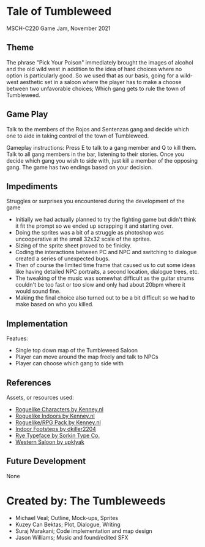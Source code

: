 # Tale of Tumbleweed
MSCH-C220 Game Jam, November 2021

## Theme
The phrase "Pick Your Poison" immediately brought the images of alcohol and the old wild west in addition to the idea of hard choices where no option is particularly good. So we used that as our basis, going for a wild-west aesthetic set in a saloon where the player has to make a choose between two unfavorable choices; Which gang gets to rule the town of Tumbleweed.

## Game Play
Talk to the members of the Rojos and Sentenzas gang and decide which one to aide in taking control of the town of Tumbleweed.

Gameplay instructions:
Press E to talk to a gang member and Q to kill them. Talk to all gang members in the bar, listening to their stories. Once you decide which gang you wish to side with, just kill a member of the opposing gang. The game has two endings based on your decision.

## Impediments
Struggles or surprises you encountered during the development of the game
- Initially we had actually planned to try the fighting game but didn't think it fit the prompt so we ended up scrapping it and starting over.
- Doing the sprites was a bit of a struggle as photoshop was uncooperative at the small 32x32 scale of the sprites.
- Sizing of the sprite sheet proved to be finicky.
- Coding the interactions between PC and NPC and switching to dialogue created a series of unexpected bugs.
- Then of course the limited time frame that caused us to cut some ideas like having detailed NPC portraits, a second location, dialogue trees, etc.
- The tweaking of the music was somewhat difficult as the guitar strums couldn't be too fast or too slow and only had about 20bpm where it would sound fine.
- Making the final choice also turned out to be a bit difficult so we had to make based on who you killed.

## Implementation
Featues:
- Single top down map of the Tumbleweed Saloon
- Player can move around the map freely and talk to NPCs
- Player can choose which gang to side with

## References
Assets, or resources used:
- [Roguelike Characters by Kenney.nl](https://kenney.nl/assets/roguelike-characters)
- [Roguelike Indoors by Kenney.nl](https://kenney.nl/assets/roguelike-indoors)
- [Roguelike/RPG Pack by Kenney.nl](https://kenney.nl/assets/roguelike-rpg-pack)
- [Indoor Footsteps by dkiller2204](https://freesound.org/people/dkiller2204/sounds/366111/)
- [Rye Typeface by Sorkin Type Co.](https://www.fontsc.com/font/rye)
- [Western Saloon by upklyak](https://www.freepik.com/free-vector/cowboy-saloon-western-retro-bar-empty-interior_7743412.htm#page=1&query=old%20west&position=19&from_view=search)

## Future Development
None

# Created by: The Tumbleweeds
- Michael Veal; Outline, Mock-ups, Sprites
- Kuzey Can Bektas; Plot, Dialogue, Writing
- Suraj Marakani; Code implementation and map design 
- Jason Williams; Music and found/edited SFX

